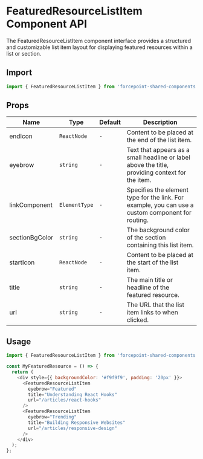 # FeaturedResourceListItem Component API

The FeaturedResourceListItem component interface provides a structured and customizable list item layout for displaying featured resources within a list or section.

## Import

```js
import { FeaturedResourceListItem } from 'forcepoint-shared-components';
```

## Props

| Name | Type | Default | Description |
| --- | --- | --- | --- |
| endIcon | `ReactNode` | `-` | Content to be placed at the end of the list item. |
| eyebrow | `string` | `-` | Text that appears as a small headline or label above the title, providing context for the item. |
| linkComponent | `ElementType` | `-` | Specifies the element type for the link. For example, you can use a custom component for routing. |
| sectionBgColor | `string` | `-` | The background color of the section containing this list item. |
| startIcon | `ReactNode` | `-` | Content to be placed at the start of the list item. |
| title | `string` | `-` | The main title or headline of the featured resource. |
| url | `string` | `-` | The URL that the list item links to when clicked. |


## Usage

```js
import { FeaturedResourceListItem } from 'forcepoint-shared-components';

const MyFeaturedResource = () => {
  return (
    <div style={{ backgroundColor: '#f9f9f9', padding: '20px' }}>
      <FeaturedResourceListItem
        eyebrow="Featured"
        title="Understanding React Hooks"
        url="/articles/react-hooks"
      />
      <FeaturedResourceListItem
        eyebrow="Trending"
        title="Building Responsive Websites"
        url="/articles/responsive-design"
      />
    </div>
  );
};
```
